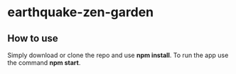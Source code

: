 # earthquake-zen-garden

## How to use

Simply download or clone the repo and use **npm install**.
To run the app use the command **npm start**.
